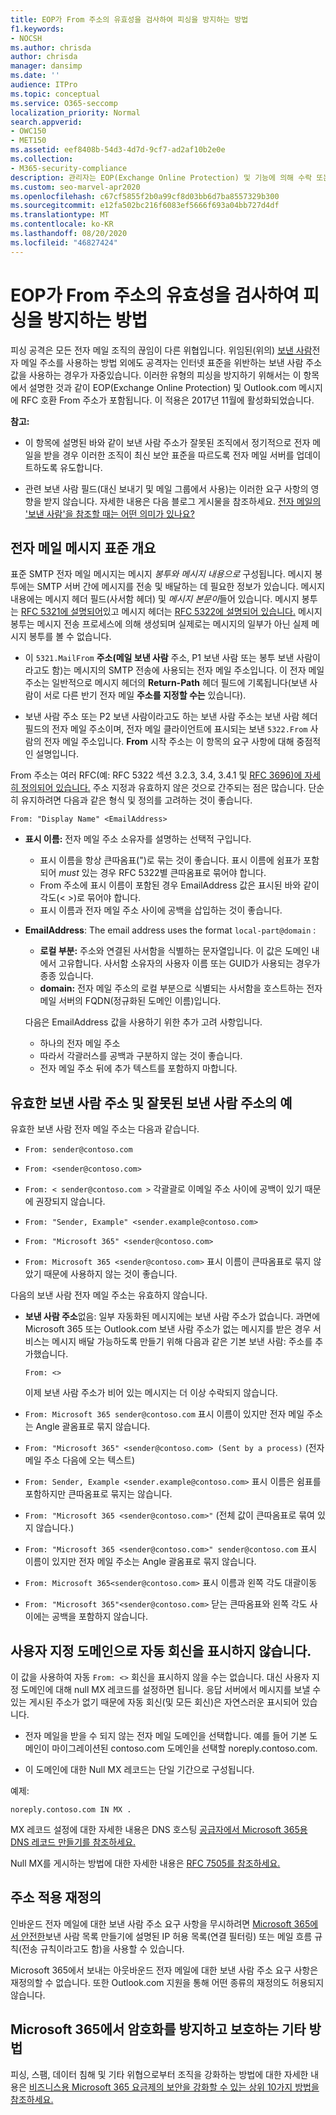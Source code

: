 ```yaml
---
title: EOP가 From 주소의 유효성을 검사하여 피싱을 방지하는 방법
f1.keywords:
- NOCSH
ms.author: chrisda
author: chrisda
manager: dansimp
ms.date: ''
audience: ITPro
ms.topic: conceptual
ms.service: O365-seccomp
localization_priority: Normal
search.appverid:
- OWC150
- MET150
ms.assetid: eef8408b-54d3-4d7d-9cf7-ad2af10b2e0e
ms.collection:
- M365-security-compliance
description: 관리자는 EOP(Exchange Online Protection) 및 기능에 의해 수락 또는 거부되고 이러한 전자 메일 주소 유형에 Outlook.com 이러한 유형에 Outlook.com 이러한 유형에 대해 알아두고 못하시기 위해 이용할 수 있습니다.
ms.custom: seo-marvel-apr2020
ms.openlocfilehash: c67cf5855f2b0a99cf8d03bb6d7ba8557329b300
ms.sourcegitcommit: e12fa502bc216f6083ef5666f693a04bb727d4df
ms.translationtype: MT
ms.contentlocale: ko-KR
ms.lasthandoff: 08/20/2020
ms.locfileid: "46827424"
---
```

# <a name="how-eop-validates-the-from-address-to-prevent-phishing"></a>EOP가 From 주소의 유효성을 검사하여 피싱을 방지하는 방법

피싱 공격은 모든 전자 메일 조직의 끊임이 다른 위협입니다. 위임된(위의) [보낸 사람](anti-spoofing-protection.md)전자 메일 주소를 사용하는 방법 외에도 공격자는 인터넷 표준을 위반하는 보낸 사람 주소 값을 사용하는 경우가 자중있습니다. 이러한 유형의 피싱을 방지하기 위해서는 이 항목에서 설명한 것과 같이 EOP(Exchange Online Protection) 및 Outlook.com 메시지에 RFC 호환 From 주소가 포함됩니다. 이 적용은 2017년 11월에 활성화되었습니다.

**참고:**

- 이 항목에 설명된 바와 같이 보낸 사람 주소가 잘못된 조직에서 정기적으로 전자 메일을 받을 경우 이러한 조직이 최신 보안 표준을 따르도록 전자 메일 서버를 업데이트하도록 유도합니다.

- 관련 보낸 사람 필드(대신 보내기 및 메일 그룹에서 사용)는 이러한 요구 사항의 영향을 받지 않습니다. 자세한 내용은 다음 블로그 게시물을 참조하세요. [전자 메일의 '보낸 사람'을 참조할 때는 어떤 의미가 있나요?](https://blogs.msdn.microsoft.com/tzink/2017/06/22/what-do-we-mean-when-we-refer-to-the-sender-of-an-email/)

## <a name="an-overview-of-email-message-standards"></a>전자 메일 메시지 표준 개요

표준 SMTP 전자 메일 메시지는 메시지 *봉투와 메시지 내용으로* 구성됩니다. 메시지 봉투에는 SMTP 서버 간에 메시지를 전송 및 배달하는 데 필요한 정보가 있습니다. 메시지 내용에는 메시지 헤더 필드(사서함 헤더) 및 *메시지 본문이*들어 있습니다. 메시지 봉투는 [RFC 5321에 설명되어](https://tools.ietf.org/html/rfc5321)있고 메시지 헤더는 [RFC 5322에 설명되어 있습니다.](https://tools.ietf.org/html/rfc5322) 메시지 봉투는 메시지 전송 프로세스에 의해 생성되며 실제로는 메시지의 일부가 아닌 실제 메시지 봉투를 볼 수 없습니다.

- 이 `5321.MailFrom` **주소(메일 보낸 사람** 주소, P1 보낸 사람 또는 봉투 보낸 사람이라고도 함)는 메시지의 SMTP 전송에 사용되는 전자 메일 주소입니다. 이 전자 메일 주소는 일반적으로 메시지 헤더의 **Return-Path** 헤더 필드에 기록됩니다(보낸 사람이 서로 다른 반기 전자 메일 **주소를 지정할 수는** 있습니다).

- 보낸 사람 주소 또는 P2 보낸 사람이라고도 하는 보낸 사람 주소는 보낸 사람 헤더 필드의 전자 메일 주소이며, 전자 메일 클라이언트에 표시되는 보낸 `5322.From` 사람의 전자 메일 주소입니다. **From** 시작 주소는 이 항목의 요구 사항에 대해 중점적인 설명입니다.

From 주소는 여러 RFC(예: RFC 5322 섹션 3.2.3, 3.4, 3.4.1 및 [RFC 3696)에 자세히 정의되어 있습니다.](https://tools.ietf.org/html/rfc3696) 주소 지정과 유효하지 않은 것으로 간주되는 점은 많습니다. 단순히 유지하려면 다음과 같은 형식 및 정의를 고려하는 것이 좋습니다.

`From: "Display Name" <EmailAddress>`

- **표시 이름:** 전자 메일 주소 소유자를 설명하는 선택적 구입니다.

  - 표시 이름을 항상 큰따옴표(")로 묶는 것이 좋습니다. 표시 이름에 쉼표가 포함되어 _must_ 있는 경우 RFC 5322별 큰따옴표로 묶어야 합니다.
  - From 주소에 표시 이름이 포함된 경우 EmailAddress 값은 표시된 바와 같이 각도(< >)로 묶어야 합니다.
  - 표시 이름과 전자 메일 주소 사이에 공백을 삽입하는 것이 좋습니다.

- **EmailAddress**: The email address uses the format `local-part@domain` :

  - **로컬 부분:** 주소와 연결된 사서함을 식별하는 문자열입니다. 이 값은 도메인 내에서 고유합니다. 사서함 소유자의 사용자 이름 또는 GUID가 사용되는 경우가 종종 있습니다.
  - **domain:** 전자 메일 주소의 로컬 부분으로 식별되는 사서함을 호스트하는 전자 메일 서버의 FQDN(정규화된 도메인 이름)입니다.

  다음은 EmailAddress 값을 사용하기 위한 추가 고려 사항입니다.

  - 하나의 전자 메일 주소
  - 따라서 각괄러스를 공백과 구분하지 않는 것이 좋습니다.
  - 전자 메일 주소 뒤에 추가 텍스트를 포함하지 마합니다.

## <a name="examples-of-valid-and-invalid-from-addresses"></a>유효한 보낸 사람 주소 및 잘못된 보낸 사람 주소의 예

유효한 보낸 사람 전자 메일 주소는 다음과 같습니다.

- `From: sender@contoso.com`

- `From: <sender@contoso.com>`

- `From: < sender@contoso.com >` 각괄괄로 이메일 주소 사이에 공백이 있기 때문에 권장되지 않습니다.

- `From: "Sender, Example" <sender.example@contoso.com>`

- `From: "Microsoft 365" <sender@contoso.com>`

- `From: Microsoft 365 <sender@contoso.com>` 표시 이름이 큰따옴표로 묶지 않았기 때문에 사용하지 않는 것이 좋습니다.

다음의 보낸 사람 전자 메일 주소는 유효하지 않습니다.

- **보낸 사람 주소**없음: 일부 자동화된 메시지에는 보낸 사람 주소가 없습니다. 과면에 Microsoft 365 또는 Outlook.com 보낸 사람 주소가 없는 메시지를 받은 경우 서비스는 메시지 배달 가능하도록 만들기 위해 다음과 같은 기본 보낸 사람: 주소를 추가했습니다.

  `From: <>`

  이제 보낸 사람 주소가 비어 있는 메시지는 더 이상 수락되지 않습니다.

- `From: Microsoft 365 sender@contoso.com` 표시 이름이 있지만 전자 메일 주소는 Angle 괄옴표로 묶지 않습니다.

- `From: "Microsoft 365" <sender@contoso.com> (Sent by a process)` (전자 메일 주소 다음에 오는 텍스트)

- `From: Sender, Example <sender.example@contoso.com>` 표시 이름은 쉼표를 포함하지만 큰따옴표로 묶지는 않습니다.

- `From: "Microsoft 365 <sender@contoso.com>"` (전체 값이 큰따옴표로 묶여 있지 않습니다.)

- `From: "Microsoft 365 <sender@contoso.com>" sender@contoso.com` 표시 이름이 있지만 전자 메일 주소는 Angle 괄옴표로 묶지 않습니다.

- `From: Microsoft 365<sender@contoso.com>` 표시 이름과 왼쪽 각도 대괄이동

- `From: "Microsoft 365"<sender@contoso.com>` 닫는 큰따옴표와 왼쪽 각도 사이에는 공백을 포함하지 않습니다.

## <a name="suppress-auto-replies-to-your-custom-domain"></a>사용자 지정 도메인으로 자동 회신을 표시하지 않습니다.

이 값을 사용하여 자동 `From: <>` 회신을 표시하지 않을 수는 없습니다. 대신 사용자 지정 도메인에 대해 null MX 레코드를 설정하면 됩니다. 응답 서버에서 메시지를 보낼 수 있는 게시된 주소가 없기 때문에 자동 회신(및 모든 회신)은 자연스러운 표시되어 있습니다.

- 전자 메일을 받을 수 되지 않는 전자 메일 도메인을 선택합니다. 예를 들어 기본 도메인이 마이그레이션된 contoso.com 도메인을 선택할 noreply.contoso.com.

- 이 도메인에 대한 Null MX 레코드는 단일 기간으로 구성됩니다.

예제:

```text
noreply.contoso.com IN MX .
```

MX 레코드 설정에 대한 자세한 내용은 DNS 호스팅 [공급자에서 Microsoft 365용 DNS 레코드 만들기를 참조하세요.](../../admin/get-help-with-domains/create-dns-records-at-any-dns-hosting-provider.md)

Null MX를 게시하는 방법에 대한 자세한 내용은 [RFC 7505를 참조하세요.](https://tools.ietf.org/html/rfc7505)

## <a name="override-from-address-enforcement"></a>주소 적용 재정의

인바운드 전자 메일에 대한 보낸 사람 주소 요구 사항을 무시하려면 [Microsoft 365에서 안전한](create-safe-sender-lists-in-office-365.md)보낸 사람 목록 만들기에 설명된 IP 허용 목록(연결 필터링) 또는 메일 흐름 규칙(전송 규칙이라고도 함)을 사용할 수 있습니다.

Microsoft 365에서 보내는 아웃바운드 전자 메일에 대한 보낸 사람 주소 요구 사항은 재정의할 수 없습니다. 또한 Outlook.com 지원을 통해 어떤 종류의 재정의도 허용되지 않습니다.

## <a name="other-ways-to-prevent-and-protect-against-cybercrimes-in-microsoft-365"></a>Microsoft 365에서 암호화를 방지하고 보호하는 기타 방법

피싱, 스팸, 데이터 침해 및 기타 위협으로부터 조직을 강화하는 방법에 대한 자세한 내용은 [비즈니스용 Microsoft 365 요금제의 보안을 강화할 수 있는 상위 10가지 방법을 참조하세요.](../../admin/security-and-compliance/secure-your-business-data.md)
